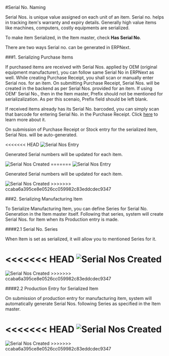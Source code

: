#Serial No. Naming

Serial Nos. is unique value assigned on each unit of an item. Serial no. helps in tracking item's warranty and expiry details. Generally high value items like machines, computers, costly equipments are serialized.

To make item Serialized, in the Item master, check **Has Serial No**.

There are two ways Serial no. can be generated in ERPNext.

###1. Serializing Purchase Items

If purchased items are received with Serial Nos. applied by OEM (original equipment manufacturer), you can follow same Serial No in ERPNext as well. While creating Purchase Receipt, you shall scan or manually enter Serial nos. for an item. On submitting Purchase Receipt, Serial Nos. will be created in the backend as per Serial Nos. provided for an item. If using OEM' Serial No., then in the Item master, Prefix should not be mentioned for serializalization. As per this scenaio, Prefix field should be left blank.

If received items already has its Serial No. barcoded, you can simply scan that barcode for entering Serial No. in the Purchase Receipt. Click [here](https://frappe.io/blog/management/using-barcodes-to-ease-data-entry) to learn more about it.

On submission of Purchase Receipt or Stock entry for the serialized item, Serial Nos. will be auto-generated.

<<<<<<< HEAD
<img alt="Serial Nos Entry" class="screenshot" src="/docs/assets/img/articles/serial-naming-1.png">

Generated Serial numbers will be updated for each item.

<img alt="Serial Nos Created" class="screenshot" src="/docs/assets/img/articles/serial-naming-2.png">
=======
<img alt="Serial Nos Entry" class="screenshot" src="{{docs_base_url}}/assets/img/articles/serial-naming-1.png">

Generated Serial numbers will be updated for each item.

<img alt="Serial Nos Created" class="screenshot" src="{{docs_base_url}}/assets/img/articles/serial-naming-2.png">
>>>>>>> ccaba6a395ce8e0526cc059982c83eddcdec9347

###2. Serializing Manufacturing Item

To Serialize Manufacturing Item, you can define Series for Serial No. Generation in the Item master itself. Following that series, system will create Serial Nos. for Item when its Production entry is made.

####2.1 Serial No. Series

When Item is set as serialized, it will allow you to mentioned Series for it.

<<<<<<< HEAD
<img alt="Serial Nos Created" class="screenshot" src="/docs/assets/img/articles/serial-naming-3.png">
=======
<img alt="Serial Nos Created" class="screenshot" src="{{docs_base_url}}/assets/img/articles/serial-naming-3.png">
>>>>>>> ccaba6a395ce8e0526cc059982c83eddcdec9347

####2.2 Production Entry for Serialized Item

On submission of production entry for manufacturing item, system will automatically generate Serial Nos. following Series as specified in the Item master.

<<<<<<< HEAD
<img alt="Serial Nos Created" class="screenshot" src="/docs/assets/img/articles/serial-naming-4.png">
=======
<img alt="Serial Nos Created" class="screenshot" src="{{docs_base_url}}/assets/img/articles/serial-naming-4.png">
>>>>>>> ccaba6a395ce8e0526cc059982c83eddcdec9347

<!-- markdown -->